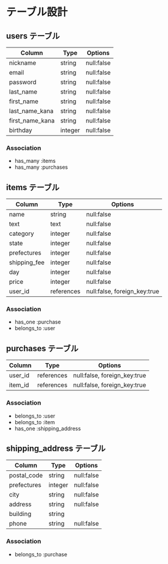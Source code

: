 # テーブル設計

## users テーブル
| Column          | Type    | Options     |
| --------------- | ------- | ----------- |
| nickname        | string  | null:false  |
| email           | string  | null:false  |
| password        | string  | null:false  |
| last_name       | string  | null:false  |
| first_name      | string  | null:false  |
| last_name_kana  | string  | null:false  |
| first_name_kana | string  | null:false  |
| birthday        | integer | null:false  |

### Association
- has_many :items
- has_many :purchases

## items テーブル
| Column       | Type       | Options                      |
| ------------ | ---------- | ---------------------------- |
| name         | string     | null:false                   |
| text         | text       | null:false                   |
| category     | integer    | null:false                   |
| state        | integer    | null:false                   |
| prefectures  | integer    | null:false                   |
| shipping_fee | integer    | null:false                   |
| day          | integer    | null:false                   |
| price        | integer    | null:false                   |
| user_id      | references | null:false, foreign_key:true |

### Association
- has_one :purchase
- belongs_to :user

## purchases テーブル
| Column      | Type       | Options                      |
| ----------- | ---------- | ---------------------------- |
| user_id     | references | null:false, foreign_key:true |
| item_id     | references | null:false, foreign_key:true |

### Association
- belongs_to :user
- belongs_to :item
- has_one :shipping_address

## shipping_address テーブル
| Column      | Type       | Options                      |
| ----------- | ---------- | ---------------------------- |
| postal_code | string     | null:false                   |
| prefectures | integer    | null:false                   |
| city        | string     | null:false                   |
| address     | string     | null:false                   |
| building    | string     |                              |
| phone       | string     | null:false                   |

### Association
- belongs_to :purchase